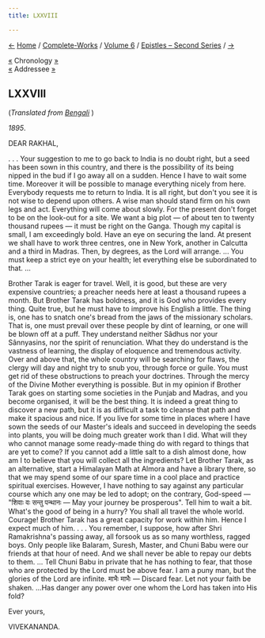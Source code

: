 ```yaml
---
title: LXXVIII

---
```

<div>

[←](077_shashi.htm) [Home](../../../index.htm) /
[Complete-Works](../../complete_works.htm) / [Volume
6](../volume_6_contents.htm) / [Epistles – Second
Series](epistles_second_series_contents.htm) / [→](079_mrs_bull.htm)

  

[«](077_shashi.htm) Chronology
[»](../../volume_8/epistles_fourth_series/052_joe_joe.htm)  
[«](076_rakhal.htm) Addressee [»](083_rakhal.htm)

## LXXVIII

(*Translated from [Bengali](b7156e6078.pdf)* )

*1895*.

DEAR RAKHAL,

. . . Your suggestion to me to go back to India is no doubt right, but a
seed has been sown in this country, and there is the possibility of its
being nipped in the bud if I go away all on a sudden. Hence I have to
wait some time. Moreover it will be possible to manage everything nicely
from here. Everybody requests me to return to India. It is all right,
but don't you see it is not wise to depend upon others. A wise man
should stand firm on his own legs and act. Everything will come about
slowly. For the present don't forget to be on the look-out for a site.
We want a big plot — of about ten to twenty thousand rupees — it must be
right on the Ganga. Though my capital is small, I am exceedingly bold.
Have an eye on securing the land. At present we shall have to work three
centres, one in New York, another in Calcutta and a third in Madras.
Then, by degrees, as the Lord will arrange. ... You must keep a strict
eye on your health; let everything else be subordinated to that. ...

Brother Tarak is eager for travel. Well, it is good, but these are very
expensive countries; a preacher needs here at least a thousand rupees a
month. But Brother Tarak has boldness, and it is God who provides every
thing. Quite true, but he must have to improve his English a little. The
thing is, one has to snatch one's bread from the jaws of the missionary
scholars. That is, one must prevail over these people by dint of
learning, or one will be blown off at a puff. They understand neither
Sâdhus nor your Sânnyasins, nor the spirit of renunciation. What they do
understand is the vastness of learning, the display of eloquence and
tremendous activity. Over and above that, the whole country will be
searching for flaws, the clergy will day and night try to snub you,
through force or guile. You must get rid of these obstructions to preach
your doctrines. Through the mercy of the Divine Mother everything is
possible. But in my opinion if Brother Tarak goes on starting some
societies in the Punjab and Madras, and you become organised, it will be
the best thing. It is indeed a great thing to discover a new path, but
it is as difficult a task to cleanse that path and make it spacious and
nice. If you live for some time in places where I have sown the seeds of
our Master's ideals and succeed in developing the seeds into plants, you
will be doing much greater work than I did. What will they who cannot
manage some ready-made thing do with regard to things that are yet to
come? If you cannot add a little salt to a dish almost done, how am I to
believe that you will collect all the ingredients? Let Brother Tarak, as
an alternative, start a Himalayan Math at Almora and have a library
there, so that we may spend some of our spare time in a cool place and
practice spiritual exercises. However, I have nothing to say against any
particular course which any one may be led to adopt; on the contrary,
God-speed — "शिवाः वः सन्तु पन्थानः — May your journey be prosperous".
Tell him to wait a bit. What's the good of being in a hurry? You shall
all travel the whole world. Courage! Brother Tarak has a great capacity
for work within him. Hence I expect much of him. . . . You remember, I
suppose, how after Shri Ramakrishna's passing away, all forsook us as so
many worthless, ragged boys. Only people like Balaram, Suresh, Master,
and Chuni Babu were our friends at that hour of need. And we shall never
be able to repay our debts to them. ... Tell Chuni Babu in private that
he has nothing to fear, that those who are protected by the Lord must be
above fear. I am a puny man, but the glories of the Lord are infinite.
माभैः माभैः — Discard fear. Let not your faith be shaken. ...Has danger
any power over one whom the Lord has taken into His fold? 

Ever yours,

VIVEKANANDA.

</div>
